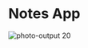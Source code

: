 # Notes App 
 
![photo-output 20](https://github.com/SwiftieDev/SwiftUI-Notes-App/assets/156214801/b914d6a0-d9af-4743-b9dc-c94c5841d708)
